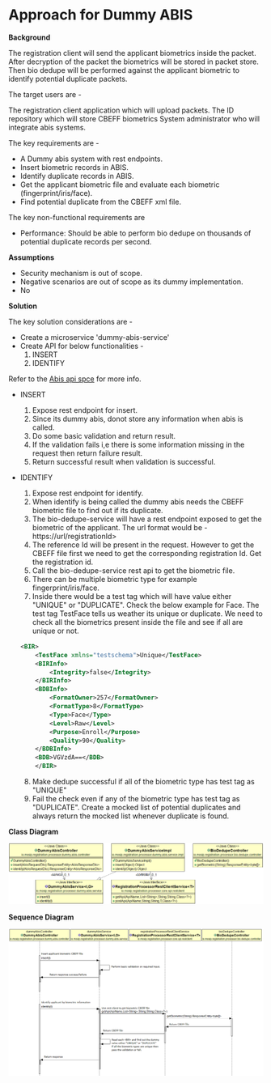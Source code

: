 # Approach for Dummy ABIS

**Background**

The registration client will send the applicant biometrics inside the packet. After decryption of the packet the biometrics will be stored in packet store. Then bio dedupe will be performed against the applicant biometric to identify potential duplicate packets.

The target users are -

The registration client application which will upload packets.
The ID repository which will store CBEFF biometrics
System administrator who will integrate abis systems.


The key requirements are -
- A Dummy abis system with rest endpoints.
- Insert biometric records in ABIS.
- Identify duplicate records in ABIS.
- Get the applicant biometric file and evaluate each biometric (fingerprint/iris/face).
- Find potential duplicate from the CBEFF xml file.


The key non-functional requirements are
-	Performance: Should be able to perform bio dedupe on thousands of potential duplicate records per second.

**Assumptions**
- Security mechanism is out of scope.
- Negative scenarios are out of scope as its dummy implementation.
- No 


**Solution**

The key solution considerations are -
- Create a microservice 'dummy-abis-service'
- Create API for below functionalities -
	1. INSERT
	2. IDENTIFY
	
Refer to the [Abis api spce](https://github.com/mosip/mosip/wiki/ABIS-APIs) for more info.
- INSERT 
	1. Expose rest endpoint for insert.
	2. Since its dummy abis, donot store any information when abis is called.
	3. Do some basic validation and return result.
	4. If the validation fails i,e there is some information missing in the request then return failure result.
	5. Return successful result when validation is successful.
- IDENTIFY
	1. Expose rest endpoint for identify.
	2. When identify is being called the dummy abis needs the CBEFF biometric file to find out if its duplicate.
	3. The bio-dedupe-service will have a rest endpoint exposed to get the biometric of the applicant. The url format would be - https://url/registrationId>
	4. The reference Id will be present in the request. However to get the CBEFF file first we need to get the corresponding registration Id. Get the registration id.
	5. Call the bio-dedupe-service rest api to get the biometric file.
	6. There can be multiple biometric type for example fingerprint/iris/face.
	7. Inside <BIR> there would be a test tag which will have value either "UNIQUE" or "DUPLICATE". Check the below example for Face. The test tag TestFace tells us weather its unique or duplicate. We need to check all the biometrics present inside the file and see if all are unique or not.
	```XML
	<BIR>
		<TestFace xmlns="testschema">Unique</TestFace>
		<BIRInfo>
		    <Integrity>false</Integrity>
		</BIRInfo>
		<BDBInfo>
		    <FormatOwner>257</FormatOwner>
		    <FormatType>8</FormatType>
		    <Type>Face</Type>
		    <Level>Raw</Level>
		    <Purpose>Enroll</Purpose>
		    <Quality>90</Quality>
		</BDBInfo>
		<BDB>VGVzdA==</BDB>
	    </BIR>
	```

	8. Make dedupe successful if all of the biometric type has test tag as "UNIQUE"
	9. Fail the check even if any of the biometric type has test tag as "DUPLICATE". Create a mocked list of potential duplicates and always return the mocked list whenever duplicate is found.

**Class Diagram**

![Dummy abis class diagram](_images/dummyabis_class_diagram.png)

**Sequence Diagram**

![Dummy abis sequence diagram](_images/dummyabis_seq_diagram.png)
